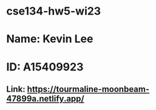 # cse134-hw5-wi23
# Name: Kevin Lee
# ID: A15409923

## Link: https://tourmaline-moonbeam-47899a.netlify.app/